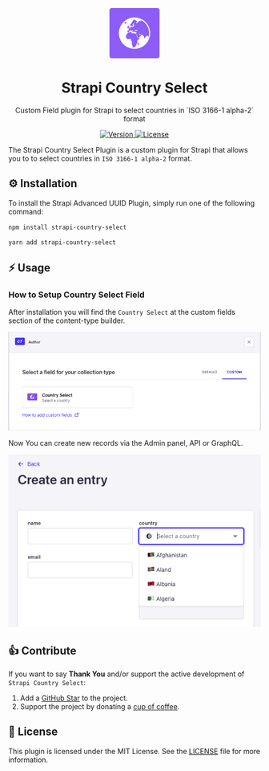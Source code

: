 <p align="center">
     <img src="./docs/screenshots/strapi-country-select.png" alt="Bootstrap Icons" width="100">
</p>

<h1 align="center">
  Strapi Country Select
</h1>

<p align="center">Custom Field plugin for Strapi to select countries in `ISO 3166-1 alpha-2` format</p>

<p align="center">
  <a href="https://www.npmjs.com/package/strapi-country-select">
    <img src="https://img.shields.io/npm/v/strapi-country-select" alt="Version">
    <img src="https://img.shields.io/npm/l/sstrapi-country-select" alt="License">
  </a>
</p>

The Strapi Country Select Plugin is a custom plugin for Strapi that allows you to to select countries in `ISO 3166-1 alpha-2` format.

## ⚙️ Installation

To install the Strapi Advanced UUID Plugin, simply run one of the following command:

```
npm install strapi-country-select
```

```
yarn add strapi-country-select
```

## ⚡️ Usage

### How to Setup Country Select Field

After installation you will find the `Country Select` at the custom fields section of the content-type builder.

![strapi country select](./docs/screenshots/screenshot-1.png)

Now You can create new records via the Admin panel, API or GraphQL.

![strapi country select](./docs/screenshots/screenshot-2.png)

## 👍 Contribute

If you want to say **Thank You** and/or support the active development of `Strapi Country Select`:

1. Add a [GitHub Star](https://github.com/Dulajdeshan/strapi-country-select/stargazers) to the project.
2. Support the project by donating a [cup of coffee](https://buymeacoff.ee/dulajdeshan).

## 🧾 License

This plugin is licensed under the MIT License. See the [LICENSE](./LICENSE.md) file for more information.
